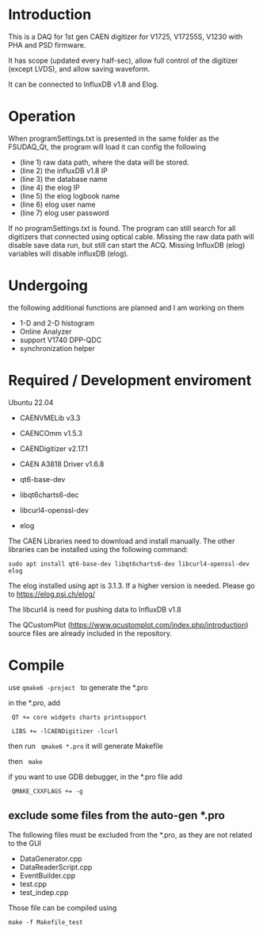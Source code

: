 # Introduction

This is a DAQ for 1st gen CAEN digitizer for V1725, V17255S, V1230 with PHA and PSD firmware.

It has scope (updated every half-sec), allow full control of the digitizer (except LVDS), and allow saving waveform.

It can be connected to InfluxDB v1.8 and Elog.

# Operation

When programSettings.txt is presented in the same folder as the FSUDAQ_Qt, the program will load it can config the following 

- (line 1) raw data path, where the data will be stored.
- (line 2) the influxDB v1.8 IP
- (line 3) the database name
- (line 4) the elog IP
- (line 5) the elog logbook name
- (line 6) elog user name
- (line 7) elog user password

If no programSettings.txt is found. The program can still search for all digitizers that connected using optical cable. 
Missing the raw data path will disable save data run, but still can start the ACQ. Missing InfluxDB (elog) variables will disable influxDB (elog). 

# Undergoing

the following additional functions are planned and I am working on them

- 1-D and 2-D histogram
- Online Analyzer
- support V1740 DPP-QDC
- synchronization helper

# Required / Development enviroment

Ubuntu 22.04

- CAENVMELib v3.3
- CAENCOmm v1.5.3
- CAENDigitizer v2.17.1
- CAEN A3818 Driver v1.6.8

- qt6-base-dev
- libqt6charts6-dec
- libcurl4-openssl-dev
- elog

The CAEN Libraries need to download and install manually. The other libraries can be installed using the following command:

`sudo apt install qt6-base-dev libqt6charts6-dev libcurl4-openssl-dev elog`

The elog installed using apt is 3.1.3. If a higher version is needed. Please go to https://elog.psi.ch/elog/

The libcurl4 is need for pushing data to InfluxDB v1.8

The QCustomPlot (https://www.qcustomplot.com/index.php/introduction) source files are already included in the repository.

# Compile

use `qmake6 -project ` to generate the *.pro

in the *.pro, add 

` QT += core widgets charts printsupport`

` LIBS += -lCAENDigitizer -lcurl`

then run ` qmake6 *.pro` it will generate Makefile

then  ` make`

if you want to use GDB debugger, in the *.pro file add

` QMAKE_CXXFLAGS += -g`

## exclude some files from the auto-gen *.pro

The following files must be excluded from the *.pro, as they are not related to the GUI

- DataGenerator.cpp
- DataReaderScript.cpp
- EventBuilder.cpp
- test.cpp
- test_indep.cpp

Those file can be compiled using 

`make -f Makefile_test`